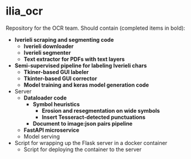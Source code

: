 

# ilia_ocr
Repository for the OCR team. Should contain (completed items in bold):
 * **Iverieli scraping and segmenting code**
 	 * **Iverieli downloader**
 	 * **Iverieli segmenter**
	 * **Text extractor for PDFs with text layers**
 * **Semi-supervised pipeline for labeling Iverieli chars**
	 * **Tkiner-based GUI labeler**
	 * **Tkinter-based GUI corrector**
	 * **Model training and keras model generation code**
 * Server
    * **Dataloader code**
        * **Symbol heuristics**
            * **Erosion and resegmentation on wide symbols**
            * **Insert Tesseract-detected punctuations**
        * **Document to image:json pairs pipeline**
    * **FastAPI microservice**
    * Model serving
 * Script for wrapping up the Flask server in a docker container 
	 * Script for deploying the container to the server
